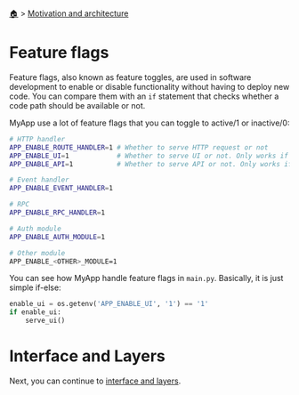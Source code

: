 <!--startTocHeader-->
[🏠](../README.md) > [Motivation and architecture](README.md)
# Feature flags
<!--endTocHeader-->

Feature flags, also known as feature toggles, are used in software development to enable or disable functionality without having to deploy new code. You can compare them with an `if` statement that checks whether a code path should be available or not.

MyApp use a lot of feature flags that you can toggle to active/1 or inactive/0:

```bash
# HTTP handler
APP_ENABLE_ROUTE_HANDLER=1 # Whether to serve HTTP request or not
APP_ENABLE_UI=1            # Whether to serve UI or not. Only works if APP_ENABLE_ROUTE_HANDLER==1
APP_ENABLE_API=1           # Whether to serve API or not. Only works if APP_ENABLE_ROUTE_HANDLER==1

# Event handler
APP_ENABLE_EVENT_HANDLER=1

# RPC
APP_ENABLE_RPC_HANDLER=1

# Auth module
APP_ENABLE_AUTH_MODULE=1

# Other module
APP_ENABLE_<OTHER>_MODULE=1
```

You can see how MyApp handle feature flags in `main.py`. Basically, it is just simple if-else:

```python
enable_ui = os.getenv('APP_ENABLE_UI', '1') == '1'
if enable_ui:
    serve_ui()
```

# Interface and Layers

Next, you can continue to [interface and layers](interface-and-layers.md).

<!--startTocSubTopic-->
<!--endTocSubTopic-->